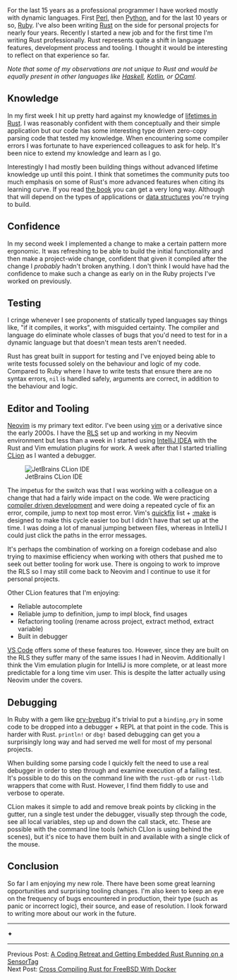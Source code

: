For the last 15 years as a professional programmer I have worked mostly with
dynamic languages. First [Perl], then [Python], and for the last 10 years or so,
[Ruby]. I've also been writing [Rust] on the side for personal projects for
nearly four years. Recently I started a new job and for the first time I'm
writing Rust professionally. Rust represents quite a shift in language
features, development process and tooling. I thought it would be interesting to
reflect on that experience so far.

_Note that some of my observations are not unique to Rust and would be equally
present in other languages like [Haskell], [Kotlin], or [OCaml]._

## Knowledge

In my first week I hit up pretty hard against my knowledge of [lifetimes in
Rust][lifetimes]. I was reasonably confident with them conceptually and their
simple application but our code has some interesting type driven zero-copy
parsing code that tested my knowledge. When encountering some compiler errors I
was fortunate to have experienced colleagues to ask for help. It's been nice to
extend my knowledge and learn as I go.

Interestingly I had mostly been building things without advanced lifetime
knowledge up until this point. I think that sometimes the community puts too
much emphasis on some of Rust's more advanced features when citing its learning
curve. If you read [the book] you can get a very long way. Although that will
depend on the types of applications or [data structures][linked-list] you're
trying to build.

## Confidence

In my second week I implemented a change to make a certain pattern more
ergonomic. It was refreshing to be able to build the initial functionality and
then make a project-wide change, confident that given it compiled after the
change I _probably_ hadn't broken anything. I don't think I would have had the
confidence to make such a change as early on in the Ruby projects I've worked
on previously.

## Testing

I cringe whenever I see proponents of statically typed languages say things
like, "if it compiles, it works", with misguided certainty. The compiler and
language do eliminate whole classes of bugs that you'd need to test for in a
dynamic language but that doesn't mean tests aren't needed.

Rust has great built in support for testing and I've enjoyed being able to
write tests focussed solely on the behaviour and logic of my code. Compared to
Ruby where I have to write tests that ensure there are no syntax errors, `nil`
is handled safely, arguments are correct, in addition to the behaviour and
logic.

## Editor and Tooling

[Neovim] is my primary text editor. I've been using [vim] or a derivative since
the early 2000s. I have the [RLS] set up and working in my Neovim environment
but less than a week in I started using [IntelliJ IDEA][IntelliJ] with the Rust
and Vim emulation plugins for work. A week after that I started trialling
[CLion] as I wanted a debugger.

<figure>
  <img class="with-border" src="/images/2019/jetbrains-clion.png" alt="JetBrains CLion IDE" />
  <figcaption>JetBrains CLion IDE</figcaption>
</figure>

The impetus for the switch was that I was working with a colleague on a
change that had a fairly wide impact on the code. We were practicing
[compiler driven development] and were doing a repeated cycle of fix an error,
compile, jump to next top most error. Vim's [quickfix] list + [:make] is
designed to make this cycle easier too but I didn't have that set up at the
time. I was doing a lot of manual jumping between files, whereas in IntelliJ I
could just click the paths in the error messages.

It's perhaps the combination of working on a foreign codebase and also trying
to maximise efficiency when working with others that pushed me to seek out
better tooling for work use. There is ongoing to work to improve the RLS so I
may still come back to Neovim and I continue to use it for personal
projects.

Other CLion features that I'm enjoying:

* Reliable autocomplete
* Reliable jump to definition, jump to impl block, find usages
* Refactoring tooling (rename across project, extract method, extract variable)
* Built in debugger

[VS Code] offers some of these features too. However, since they are built on
the RLS they suffer many of the same issues I had in Neovim. Additionally I
think the Vim emulation plugin for IntelliJ is more complete, or at least more
predictable for a long time vim user. This is despite the latter actually using
Neovim under the covers.

## Debugging

In Ruby with a gem like [pry-byebug] it's trivial to put a `binding.pry` in
some code to be dropped into a debugger + REPL at that point in the code. This
is harder with Rust. `println!` or `dbg!` based debugging can get you a
surprisingly long way and had served me well for most of my personal projects.

When building some parsing code I quickly felt the need to use a real
debugger in order to step through and examine execution of a failing test.
It's possible to do this on the command line with the `rust-gdb` or `rust-lldb`
wrappers that come with Rust. However, I find them fiddly to use
and verbose to operate.

CLion makes it simple to add and remove break points by clicking in the gutter,
run a single test under the debugger, visually step through the code, see all
local variables, step up and down the call stack, etc. These are possible with
the command line tools (which CLIon is using behind the scenes), but it's nice
to have them built in and available with a single click of the mouse.

## Conclusion

So far I am enjoying my new role. There have been some great learning
opportunities and surprising tooling changes. I'm also keen to keep an eye on
the frequency of bugs encountered in production, their type (such as panic or
incorrect logic), their source, and ease of resolution. I look forward to
writing more about our work in the future.

<div class="seperator"><hr class="left">✦<hr class="right"></div>

Previous Post: [A Coding Retreat and Getting Embedded Rust Running on a SensorTag](/technical/2019/03/sensortag-embedded-rust-coding-retreat/)  
Next Post: [Cross Compiling Rust for FreeBSD With Docker](/technical/2019/03/cross-compile-freebsd-rust-binary-with-docker/)

[:make]: https://neovim.io/doc/user/quickfix.html#:make
[CLion]: https://www.jetbrains.com/clion/
[compiler driven development]: https://doc.rust-lang.org/book/ch20-02-multithreaded.html#building-the-threadpool-struct-using-compiler-driven-development
[linked-list]: https://rust-unofficial.github.io/too-many-lists/
[Haskell]: https://www.haskell.org/
[IntelliJ]: https://www.jetbrains.com/idea/
[Kotlin]: https://kotlinlang.org/
[lifetimes]: https://doc.rust-lang.org/book/ch19-02-advanced-lifetimes.html
[Neovim]: https://neovim.io/
[null]: https://www.infoq.com/presentations/Null-References-The-Billion-Dollar-Mistake-Tony-Hoare
[OCaml]: https://ocaml.org/
[Perl]: https://www.perl.org/
[pry-byebug]: https://github.com/deivid-rodriguez/pry-byebug
[Python]: https://www.python.org/
[quickfix]: https://neovim.io/doc/user/quickfix.html
[RLS]: https://github.com/rust-lang/rls
[Ruby]: https://www.ruby-lang.org/en/
[Rust]: https://www.rust-lang.org/
[the book]: https://doc.rust-lang.org/book/index.html
[vim]: https://www.vim.org/
[VS Code]: https://code.visualstudio.com/
